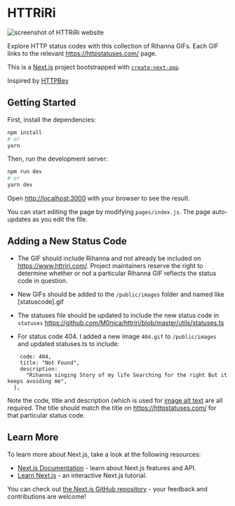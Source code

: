 # HTTRiRi

![screenshot of HTTRiRi website](public/homepage-screenshot.png)

Explore HTTP status codes with this collection of Rihanna GIFs. Each GIF links to the relevant https://httpstatuses.com/ page.

This is a [Next.js](https://nextjs.org/) project bootstrapped with [`create-next-app`](https://github.com/vercel/next.js/tree/canary/packages/create-next-app).

Inspired by [HTTPBey](https://httbey.com/)
## Getting Started

First, install the dependencies:

```bash
npm install 
# or 
yarn
```

Then, run the development server:

```bash
npm run dev
# or
yarn dev
```

Open [http://localhost:3000](http://localhost:3000) with your browser to see the result.

You can start editing the page by modifying `pages/index.js`. The page auto-updates as you edit the file.

## Adding a New Status Code
- The GIF should include Rihanna and not already be included on https://www.httriri.com/. Project maintainers reserve the right to determine whether or not a particular Rihanna GIF reflects the status code in question.
- New GIFs should be added to the `/public/images` folder and named like [statuscode].gif
- The statuses file should be updated to include the new status code in `statuses`  https://github.com/M0nica/httriri/blob/master/utils/statuses.ts

- For status code 404. I added a new image `404.gif` to `/public/images` and updated statuses.ts to include:
``` {
    code: 404,
    title: "Not Found",
    description:
      "Rihanna singing Story of my life Searching for the right But it keeps avoiding me",
  },
 ```
 
Note the code, title and description (which is used for [image alt text](https://developer.mozilla.org/en-US/docs/Web/API/HTMLImageElement/alt) are all required. The title should match the title on https://httpstatuses.com/ for that particular status code. 

## Learn More

To learn more about Next.js, take a look at the following resources:

- [Next.js Documentation](https://nextjs.org/docs) - learn about Next.js features and API.
- [Learn Next.js](https://nextjs.org/learn) - an interactive Next.js tutorial.

You can check out [the Next.js GitHub repository](https://github.com/vercel/next.js/) - your feedback and contributions are welcome!
